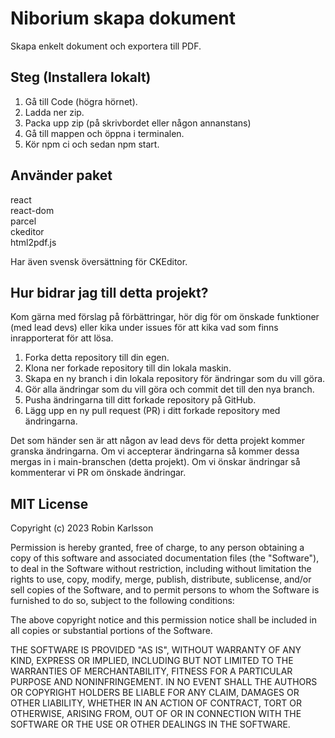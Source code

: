 # Niborium skapa dokument

Skapa enkelt dokument och exportera till PDF.

## Steg (Installera lokalt)

1. Gå till Code (högra hörnet).
2. Ladda ner zip.
3. Packa upp zip (på skrivbordet eller någon annanstans)
4. Gå till mappen och öppna i terminalen.
5. Kör npm ci och sedan npm start.

## Använder paket

react  
react-dom  
parcel  
ckeditor  
html2pdf.js  

Har även svensk översättning för CKEditor.

## Hur bidrar jag till detta projekt?

Kom gärna med förslag på förbättringar, hör dig för om önskade funktioner (med lead devs) eller kika under issues för att kika vad som finns inrapporterat för att lösa.

1. Forka detta repository till din egen.
2. Klona ner forkade repository till din lokala maskin.
3. Skapa en ny branch i din lokala repository för ändringar som du vill göra.
4. Gör alla ändringar som du vill göra och commit det till den nya branch.
5. Pusha ändringarna till ditt forkade repository på GitHub.
6. Lägg upp en ny pull request (PR) i ditt forkade repository med ändringarna.

Det som händer sen är att någon av lead devs för detta projekt kommer granska ändringarna.
Om vi accepterar ändringarna så kommer dessa mergas in i main-branschen (detta projekt).
Om vi önskar ändringar så kommenterar vi PR om önskade ändringar.

## MIT License

Copyright (c) 2023 Robin Karlsson

Permission is hereby granted, free of charge, to any person obtaining a copy
of this software and associated documentation files (the "Software"), to deal
in the Software without restriction, including without limitation the rights
to use, copy, modify, merge, publish, distribute, sublicense, and/or sell
copies of the Software, and to permit persons to whom the Software is
furnished to do so, subject to the following conditions:

The above copyright notice and this permission notice shall be included in all
copies or substantial portions of the Software.

THE SOFTWARE IS PROVIDED "AS IS", WITHOUT WARRANTY OF ANY KIND, EXPRESS OR
IMPLIED, INCLUDING BUT NOT LIMITED TO THE WARRANTIES OF MERCHANTABILITY,
FITNESS FOR A PARTICULAR PURPOSE AND NONINFRINGEMENT. IN NO EVENT SHALL THE
AUTHORS OR COPYRIGHT HOLDERS BE LIABLE FOR ANY CLAIM, DAMAGES OR OTHER
LIABILITY, WHETHER IN AN ACTION OF CONTRACT, TORT OR OTHERWISE, ARISING FROM,
OUT OF OR IN CONNECTION WITH THE SOFTWARE OR THE USE OR OTHER DEALINGS IN THE
SOFTWARE.
